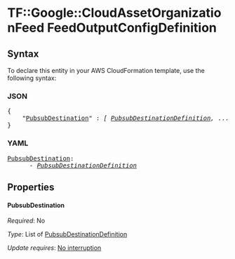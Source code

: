 # TF::Google::CloudAssetOrganizationFeed FeedOutputConfigDefinition

## Syntax

To declare this entity in your AWS CloudFormation template, use the following syntax:

### JSON

<pre>
{
    "<a href="#pubsubdestination" title="PubsubDestination">PubsubDestination</a>" : <i>[ <a href="pubsubdestinationdefinition.md">PubsubDestinationDefinition</a>, ... ]</i>
}
</pre>

### YAML

<pre>
<a href="#pubsubdestination" title="PubsubDestination">PubsubDestination</a>: <i>
      - <a href="pubsubdestinationdefinition.md">PubsubDestinationDefinition</a></i>
</pre>

## Properties

#### PubsubDestination

_Required_: No

_Type_: List of <a href="pubsubdestinationdefinition.md">PubsubDestinationDefinition</a>

_Update requires_: [No interruption](https://docs.aws.amazon.com/AWSCloudFormation/latest/UserGuide/using-cfn-updating-stacks-update-behaviors.html#update-no-interrupt)

